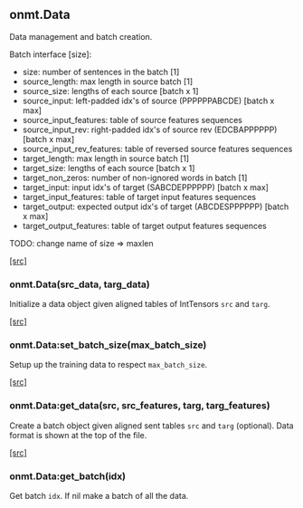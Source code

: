 <a name="onmt.Data.dok"></a>


## onmt.Data ##

 Data management and batch creation.

Batch interface [size]:

  * size: number of sentences in the batch [1]
  * source_length: max length in source batch [1]
  * source_size:  lengths of each source [batch x 1]
  * source_input:  left-padded idx's of source (PPPPPPABCDE) [batch x max]
  * source_input_features: table of source features sequences
  * source_input_rev: right-padded  idx's of source rev (EDCBAPPPPPP) [batch x max]
  * source_input_rev_features: table of reversed source features sequences
  * target_length: max length in source batch [1]
  * target_size: lengths of each source [batch x 1]
  * target_non_zeros: number of non-ignored words in batch [1]
  * target_input: input idx's of target (SABCDEPPPPPP) [batch x max]
  * target_input_features: table of target input features sequences
  * target_output: expected output idx's of target (ABCDESPPPPPP) [batch x max]
  * target_output_features: table of target output features sequences

 TODO: change name of size => maxlen


<a class="entityLink" href="https://github.com/opennmt/opennmt/blob/b8ee79ced285a1b7f5720f7e1473e4955a23e9f1/lib/data.lua#L51">[src]</a>
<a name="onmt.Data"></a>


### onmt.Data(src_data, targ_data) ###

 Initialize a data object given aligned tables of IntTensors `src`
  and `targ`.


<a class="entityLink" href="https://github.com/opennmt/opennmt/blob/b8ee79ced285a1b7f5720f7e1473e4955a23e9f1/lib/data.lua#L63">[src]</a>
<a name="onmt.Data:set_batch_size"></a>


### onmt.Data:set_batch_size(max_batch_size) ###

 Setup up the training data to respect `max_batch_size`. 

<a class="entityLink" href="https://github.com/opennmt/opennmt/blob/b8ee79ced285a1b7f5720f7e1473e4955a23e9f1/lib/data.lua#L113">[src]</a>
<a name="onmt.Data:get_data"></a>


### onmt.Data:get_data(src, src_features, targ, targ_features) ###

 Create a batch object given aligned sent tables `src` and `targ`
  (optional). Data format is shown at the top of the file.


<a class="entityLink" href="https://github.com/opennmt/opennmt/blob/b8ee79ced285a1b7f5720f7e1473e4955a23e9f1/lib/data.lua#L203">[src]</a>
<a name="onmt.Data:get_batch"></a>


### onmt.Data:get_batch(idx) ###

 Get batch `idx`. If nil make a batch of all the data. 
